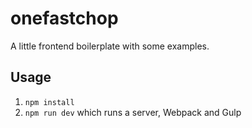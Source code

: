 # onefastchop

A little frontend boilerplate with some examples.

## Usage

1. `npm install`
2. `npm run dev` which runs a server, Webpack and Gulp
